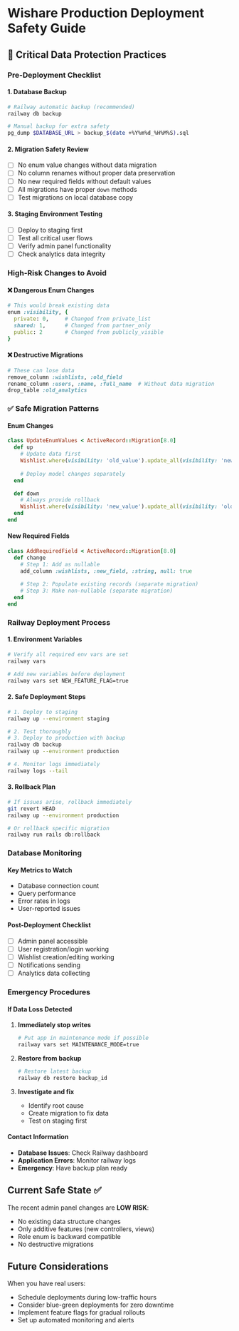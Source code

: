 # Wishare Production Deployment Safety Guide

## 🚨 Critical Data Protection Practices

### Pre-Deployment Checklist

#### 1. Database Backup
```bash
# Railway automatic backup (recommended)
railway db backup

# Manual backup for extra safety
pg_dump $DATABASE_URL > backup_$(date +%Y%m%d_%H%M%S).sql
```

#### 2. Migration Safety Review
- [ ] No enum value changes without data migration
- [ ] No column renames without proper data preservation
- [ ] No new required fields without default values
- [ ] All migrations have proper `down` methods
- [ ] Test migrations on local database copy

#### 3. Staging Environment Testing
- [ ] Deploy to staging first
- [ ] Test all critical user flows
- [ ] Verify admin panel functionality
- [ ] Check analytics data integrity

### High-Risk Changes to Avoid

#### ❌ Dangerous Enum Changes
```ruby
# This would break existing data
enum :visibility, { 
  private: 0,     # Changed from private_list
  shared: 1,      # Changed from partner_only
  public: 2       # Changed from publicly_visible
}
```

#### ❌ Destructive Migrations
```ruby
# These can lose data
remove_column :wishlists, :old_field
rename_column :users, :name, :full_name  # Without data migration
drop_table :old_analytics
```

### ✅ Safe Migration Patterns

#### Enum Changes
```ruby
class UpdateEnumValues < ActiveRecord::Migration[8.0]
  def up
    # Update data first
    Wishlist.where(visibility: 'old_value').update_all(visibility: 'new_value')
    
    # Deploy model changes separately
  end

  def down
    # Always provide rollback
    Wishlist.where(visibility: 'new_value').update_all(visibility: 'old_value')
  end
end
```

#### New Required Fields
```ruby
class AddRequiredField < ActiveRecord::Migration[8.0]
  def change
    # Step 1: Add as nullable
    add_column :wishlists, :new_field, :string, null: true
    
    # Step 2: Populate existing records (separate migration)
    # Step 3: Make non-nullable (separate migration)
  end
end
```

### Railway Deployment Process

#### 1. Environment Variables
```bash
# Verify all required env vars are set
railway vars

# Add new variables before deployment
railway vars set NEW_FEATURE_FLAG=true
```

#### 2. Safe Deployment Steps
```bash
# 1. Deploy to staging
railway up --environment staging

# 2. Test thoroughly
# 3. Deploy to production with backup
railway db backup
railway up --environment production

# 4. Monitor logs immediately
railway logs --tail
```

#### 3. Rollback Plan
```bash
# If issues arise, rollback immediately
git revert HEAD
railway up --environment production

# Or rollback specific migration
railway run rails db:rollback
```

### Database Monitoring

#### Key Metrics to Watch
- Database connection count
- Query performance
- Error rates in logs
- User-reported issues

#### Post-Deployment Checklist
- [ ] Admin panel accessible
- [ ] User registration/login working
- [ ] Wishlist creation/editing working
- [ ] Notifications sending
- [ ] Analytics data collecting

### Emergency Procedures

#### If Data Loss Detected
1. **Immediately stop writes**
   ```bash
   # Put app in maintenance mode if possible
   railway vars set MAINTENANCE_MODE=true
   ```

2. **Restore from backup**
   ```bash
   # Restore latest backup
   railway db restore backup_id
   ```

3. **Investigate and fix**
   - Identify root cause
   - Create migration to fix data
   - Test on staging first

#### Contact Information
- **Database Issues**: Check Railway dashboard
- **Application Errors**: Monitor railway logs
- **Emergency**: Have backup plan ready

## Current Safe State ✅

The recent admin panel changes are **LOW RISK**:
- No existing data structure changes
- Only additive features (new controllers, views)
- Role enum is backward compatible
- No destructive migrations

## Future Considerations

When you have real users:
- Schedule deployments during low-traffic hours
- Consider blue-green deployments for zero downtime
- Implement feature flags for gradual rollouts
- Set up automated monitoring and alerts